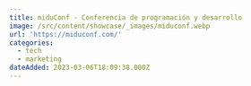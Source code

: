 ```yaml
---
title: miduConf - Conferencia de programación y desarrollo
image: /src/content/showcase/_images/miduconf.webp
url: 'https://miduconf.com/'
categories:
  - tech
  - marketing
dateAdded: 2023-03-06T18:09:38.000Z
---
```


